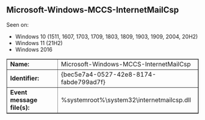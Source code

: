 ## Microsoft-Windows-MCCS-InternetMailCsp

Seen on:
* Windows 10 (1511, 1607, 1703, 1709, 1803, 1809, 1903, 1909, 2004, 20H2)
* Windows 11 (21H2)
* Windows 2016

<table border="1" class="docutils">
  <tbody>
    <tr>
      <td><b>Name:</b></td>
      <td>Microsoft-Windows-MCCS-InternetMailCsp</td>
    </tr>
    <tr>
      <td><b>Identifier:</b></td>
      <td>{bec5e7a4-0527-42e8-8174-fabde799ad7f}</td>
    </tr>
    <tr>
      <td><b>Event message file(s):</b></td>
      <td>%systemroot%\system32\internetmailcsp.dll</td>
    </tr>
  </tbody>
</table>

&nbsp;

